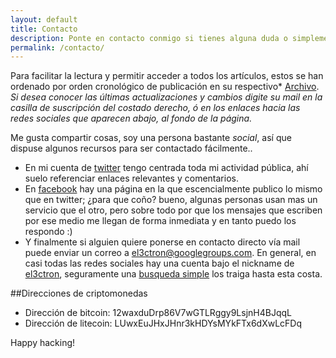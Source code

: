 ```yaml
---
layout: default
title: Contacto
description: Ponte en contacto conmigo si tienes alguna duda o simplemente quieres decir hola.
permalink: /contacto/
---
```


Para facilitar la lectura y permitir acceder a todos los artículos, estos se han ordenado por orden cronológico de publicación en su respectivo* [Archivo](//el3ctron.github.io/archivo/). *Si desea conocer las últimas actualizaciones y cambios digite su mail en la casilla de suscripción del costado derecho, ó en los enlaces hacia las redes sociales que aparecen abajo, al fondo de la página.*

Me gusta compartir cosas, soy una persona bastante *social*, así que dispuse algunos recursos para ser contactado fácilmente..

- En mi cuenta de [twitter](//twitter.com/el3ctron) tengo centrada toda mi actividad pública, ahí suelo referenciar enlaces relevantes y comentarios.
- En [facebook](//facebook.com/el3ctr0n) hay una página en la que escencialmente publico lo mismo que en twitter; ¿para que coño? bueno, algunas personas usan mas un servicio que el otro, pero sobre todo por que los mensajes que escriben por ese medio me llegan de forma inmediata y en tanto puedo los respondo :)
- Y finalmente si alguien quiere ponerse en contacto directo vía mail puede enviar un correo a [el3ctron@googlegroups.com](//groups.google.com/forum/#!forum/el3ctron). En general, en casi todas las redes sociales hay una cuenta bajo el nickname de [el3ctron](//encrypted.google.com/search?hl=es-419&source=hp&q=el3ctron&gbv=2&oq=el3ctron&gs_l=heirloom-hp.3..0i19l3j0i30i19l7.2326.2424.0.3874.11.2.0.0.0.0.177.246.1j1.2.0....0...1ac.1.34.heirloom-hp..10.1.69.NwjbTsefjQo), seguramente una [busqueda simple](//duckduckgo.com/?q=el3ctron) los traiga hasta esta costa.

##Direcciones de criptomonedas

- Dirección de bitcoin: 12waxduDrp86V7wGTLRggy9LsjnH4BJqqL
- Dirección de litecoin: LUwxEuJHxJHnr3kHDYsMYkFTx6dXwLcFDq

Happy hacking!
